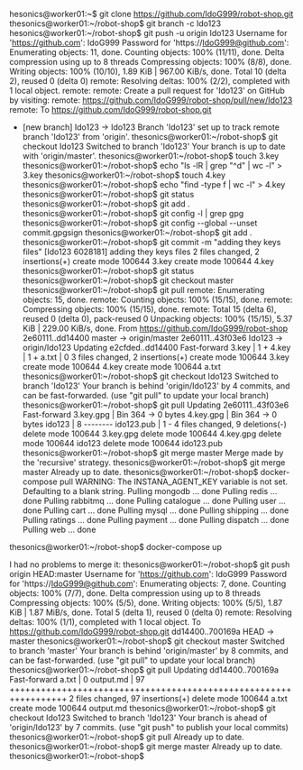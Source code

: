 hesonics@worker01:~$ git clone https://github.com/IdoG999/robot-shop.git
thesonics@worker01:~/robot-shop$ git branch -c Ido123
hesonics@worker01:~/robot-shop$ git push -u origin Ido123
Username for 'https://github.com': IdoG999
Password for 'https://IdoG999@github.com': 
Enumerating objects: 11, done.
Counting objects: 100% (11/11), done.
Delta compression using up to 8 threads
Compressing objects: 100% (8/8), done.
Writing objects: 100% (10/10), 1.89 KiB | 967.00 KiB/s, done.
Total 10 (delta 2), reused 0 (delta 0)
remote: Resolving deltas: 100% (2/2), completed with 1 local object.
remote: 
remote: Create a pull request for 'Ido123' on GitHub by visiting:
remote:      https://github.com/IdoG999/robot-shop/pull/new/Ido123
remote: 
To https://github.com/IdoG999/robot-shop.git
 * [new branch]      Ido123 -> Ido123
Branch 'Ido123' set up to track remote branch 'Ido123' from 'origin'.
thesonics@worker01:~/robot-shop$ git checkout Ido123
Switched to branch 'Ido123'
Your branch is up to date with 'origin/master'.
thesonics@worker01:~/robot-shop$ touch 3.key
thesonics@worker01:~/robot-shop$ echo "ls -lR | grep "^d" | wc -l"  > 3.key
thesonics@worker01:~/robot-shop$ touch 4.key
thesonics@worker01:~/robot-shop$ echo "find -type f | wc -l" > 4.key
thesonics@worker01:~/robot-shop$ git status
thesonics@worker01:~/robot-shop$ git add .
thesonics@worker01:~/robot-shop$ git config -l | grep gpg
thesonics@worker01:~/robot-shop$ git config --global --unset commit.gpgsign
thesonics@worker01:~/robot-shop$ git add .
thesonics@worker01:~/robot-shop$ git commit -m "adding they keys files"
[Ido123 6028181] adding they keys files
 2 files changed, 2 insertions(+)
 create mode 100644 3.key
 create mode 100644 4.key
thesonics@worker01:~/robot-shop$ git status
thesonics@worker01:~/robot-shop$ git checkout master
thesonics@worker01:~/robot-shop$ git pull
remote: Enumerating objects: 15, done.
remote: Counting objects: 100% (15/15), done.
remote: Compressing objects: 100% (15/15), done.
remote: Total 15 (delta 6), reused 0 (delta 0), pack-reused 0
Unpacking objects: 100% (15/15), 5.37 KiB | 229.00 KiB/s, done.
From https://github.com/IdoG999/robot-shop
   2e60111..dd14400  master     -> origin/master
   2e60111..43f03e6  Ido123     -> origin/Ido123
Updating e2cfded..dd14400
Fast-forward
 3.key | 1 +
 4.key | 1 +
 a.txt | 0
 3 files changed, 2 insertions(+)
 create mode 100644 3.key
 create mode 100644 4.key
 create mode 100644 a.txt
thesonics@worker01:~/robot-shop$ git checkout Ido123
Switched to branch 'Ido123'
Your branch is behind 'origin/Ido123' by 4 commits, and can be fast-forwarded.
  (use "git pull" to update your local branch)
thesonics@worker01:~/robot-shop$ git pull
Updating 2e60111..43f03e6
Fast-forward
 3.key.gpg  | Bin 364 -> 0 bytes
 4.key.gpg  | Bin 364 -> 0 bytes
 ido123     |   8 --------
 ido123.pub |   1 -
 4 files changed, 9 deletions(-)
 delete mode 100644 3.key.gpg
 delete mode 100644 4.key.gpg
 delete mode 100644 ido123
 delete mode 100644 ido123.pub
thesonics@worker01:~/robot-shop$ git merge master
Merge made by the 'recursive' strategy.
thesonics@worker01:~/robot-shop$ git merge master
Already up to date.
thesonics@worker01:~/robot-shop$ docker-compose pull
WARNING: The INSTANA_AGENT_KEY variable is not set. Defaulting to a blank string.
Pulling mongodb   ... done
Pulling redis     ... done
Pulling rabbitmq  ... done
Pulling catalogue ... done
Pulling user      ... done
Pulling cart      ... done
Pulling mysql     ... done
Pulling shipping  ... done
Pulling ratings   ... done
Pulling payment   ... done
Pulling dispatch  ... done
Pulling web       ... done

thesonics@worker01:~/robot-shop$ docker-compose  up



I had no problems to merge it:
thesonics@worker01:~/robot-shop$ git push origin HEAD:master
Username for 'https://github.com': IdoG999
Password for 'https://IdoG999@github.com': 
Enumerating objects: 7, done.
Counting objects: 100% (7/7), done.
Delta compression using up to 8 threads
Compressing objects: 100% (5/5), done.
Writing objects: 100% (5/5), 1.87 KiB | 1.87 MiB/s, done.
Total 5 (delta 1), reused 0 (delta 0)
remote: Resolving deltas: 100% (1/1), completed with 1 local object.
To https://github.com/IdoG999/robot-shop.git
   dd14400..700169a  HEAD -> master
thesonics@worker01:~/robot-shop$ git checkout master
Switched to branch 'master'
Your branch is behind 'origin/master' by 8 commits, and can be fast-forwarded.
  (use "git pull" to update your local branch)
thesonics@worker01:~/robot-shop$ git pull
Updating dd14400..700169a
Fast-forward
 a.txt     |  0
 output.md | 97 +++++++++++++++++++++++++++++++++++++++++++++++++++++++++++++++++
 2 files changed, 97 insertions(+)
 delete mode 100644 a.txt
 create mode 100644 output.md
thesonics@worker01:~/robot-shop$ git checkout Ido123
Switched to branch 'Ido123'
Your branch is ahead of 'origin/Ido123' by 7 commits.
  (use "git push" to publish your local commits)
thesonics@worker01:~/robot-shop$ git pull
Already up to date.
thesonics@worker01:~/robot-shop$ git merge master
Already up to date.
thesonics@worker01:~/robot-shop$ 




